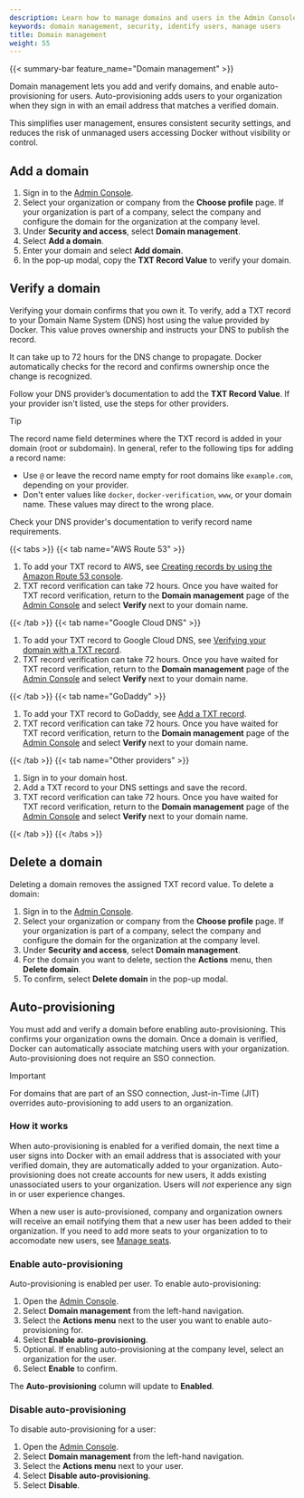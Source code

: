 ```yaml
---
description: Learn how to manage domains and users in the Admin Console
keywords: domain management, security, identify users, manage users
title: Domain management
weight: 55
---
```


{{< summary-bar feature_name="Domain management" >}}

Domain management lets you add and verify domains, and enable
auto-provisioning for users. Auto-provisioning adds users to your
organization when they sign in with an email address that matches a verified
domain.

This simplifies user management, ensures consistent security settings, and
reduces the risk of unmanaged users accessing Docker without visibility
or control.

## Add a domain

1. Sign in to the [Admin Console](https://admin.docker.com/).
2. Select your organization or company from the **Choose profile** page.
If your organization is part of a company, select the company
and configure the domain for the organization at the company level.
3. Under **Security and access**, select **Domain management**.
4. Select **Add a domain**.
5. Enter your domain and select **Add domain**.
6. In the pop-up modal, copy the **TXT Record Value** to verify your domain.

## Verify a domain

Verifying your domain confirms that you own it. To verify, add a TXT record to
your Domain Name System (DNS) host using the value provided by Docker. This
value proves ownership and instructs your DNS to publish the record.

It can take up to 72 hours for the DNS change to propagate. Docker automatically
checks for the record and confirms ownership once the change is recognized.

Follow your DNS provider’s documentation to add the **TXT Record Value**. If
your provider isn't listed, use the steps for other providers.

> [!TIP]
>
> The record name field determines where the TXT record is added in your domain
(root or subdomain). In general, refer to the following tips for
adding a record name:
>
> - Use `@` or leave the record name empty for root domains like `example.com`,
depending on your provider.
> - Don't enter values like `docker`, `docker-verification`, `www`, or your
domain name. These values may direct to the wrong place.
>
> Check your DNS provider's documentation to verify record name requirements.

{{< tabs >}}
{{< tab name="AWS Route 53" >}}

1. To add your TXT record to AWS, see [Creating records by using the Amazon Route 53 console](https://docs.aws.amazon.com/Route53/latest/DeveloperGuide/resource-record-sets-creating.html).
2. TXT record verification can take 72 hours. Once you have waited for
TXT record verification, return to the **Domain management** page of the
[Admin Console](https://app.docker.com/admin) and select **Verify** next to
your domain name.

{{< /tab >}}
{{< tab name="Google Cloud DNS" >}}

1. To add your TXT record to Google Cloud DNS, see [Verifying your domain with a TXT record](https://cloud.google.com/identity/docs/verify-domain-txt).
2. TXT record verification can take 72 hours. Once you have waited for TXT
record verification, return to the **Domain management** page of the
[Admin Console](https://app.docker.com/admin) and select **Verify** next to
your domain name.

{{< /tab >}}
{{< tab name="GoDaddy" >}}

1. To add your TXT record to GoDaddy, see [Add a TXT record](https://www.godaddy.com/help/add-a-txt-record-19232).
2. TXT record verification can take 72 hours. Once you have waited for TXT
record verification, return to the **Domain management** page of the
[Admin Console](https://app.docker.com/admin) and select **Verify** next to your
domain name.

{{< /tab >}}
{{< tab name="Other providers" >}}

1. Sign in to your domain host.
2. Add a TXT record to your DNS settings and save the record.
3. TXT record verification can take 72 hours. Once you have waited for TXT
record verification, return to the **Domain management** page of the
[Admin Console](https://app.docker.com/admin) and select **Verify** next to
your domain name.

{{< /tab >}}
{{< /tabs >}}

## Delete a domain

Deleting a domain removes the assigned TXT record value. To delete a domain:

1. Sign in to the [Admin Console](https://admin.docker.com/).
2. Select your organization or company from the **Choose profile** page.
If your organization is part of a company, select the company
and configure the domain for the organization at the company level.
3. Under **Security and access**, select **Domain management**.
4. For the domain you want to delete, section the **Actions** menu, then
**Delete domain**.
5. To confirm, select **Delete domain** in the pop-up modal.

## Auto-provisioning

You must add and verify a domain before enabling auto-provisioning. This
confirms your organization owns the domain. Once a domain is verified,
Docker can automatically associate matching users with your organization.
Auto-provisioning does not require an SSO connection.

> [!IMPORTANT]
>
> For domains that are part of an SSO connection, Just-in-Time (JIT) overrides
auto-provisioning to add users to an organization.

### How it works

When auto-provisioning is enabled for a verified domain, the next time a user
signs into Docker with an email address that is associated with your verified
domain, they are automatically added to your organization. Auto-provisioning
does not create accounts for new users, it adds existing unassociated users to
your organization. Users will *not* experience any sign in or user experience
changes.

When a new user is auto-provisioned, company and organization owners will
receive an email notifying them that a new user has been added to their
organization. If you need to add more seats to your organization to
to accomodate new users, see [Manage seats](/manuals/subscription/manage-seats.md).

### Enable auto-provisioning

Auto-provisioning is enabled per user. To enable
auto-provisioning:

1. Open the [Admin Console](https://app.docker.com/admin).
2. Select **Domain management** from the left-hand navigation.
3. Select the **Actions menu** next to the user you want to enable
auto-provisioning for.
4. Select **Enable auto-provisioning**.
5. Optional. If enabling auto-provisioning at the company level, select an
organization for the user.
6. Select **Enable** to confirm.

The **Auto-provisioning** column will update to **Enabled**.

### Disable auto-provisioning

To disable auto-provisioning for a user:

1. Open the [Admin Console](https://app.docker.com/admin).
2. Select **Domain management** from the left-hand navigation.
3. Select the **Actions menu** next to your user.
4. Select **Disable auto-provisioning**.
5. Select **Disable**.
